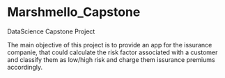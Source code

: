 # Marshmello_Capstone
DataScience Capstone Project

The main objective of this project is to provide an app for the issurance companie, that could calculate the risk factor associated with a customer and classify them as low/high risk and charge them issurance premiums accordingly.
